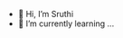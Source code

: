 - 👋 Hi, I’m Sruthi
- 🌱 I’m currently learning ...

<!---
Sruthi693/Sruthi693 is a ✨ special ✨ repository because its `README.md` (this file) appears on your GitHub profile.
You can click the Preview link to take a look at your changes.
--->
